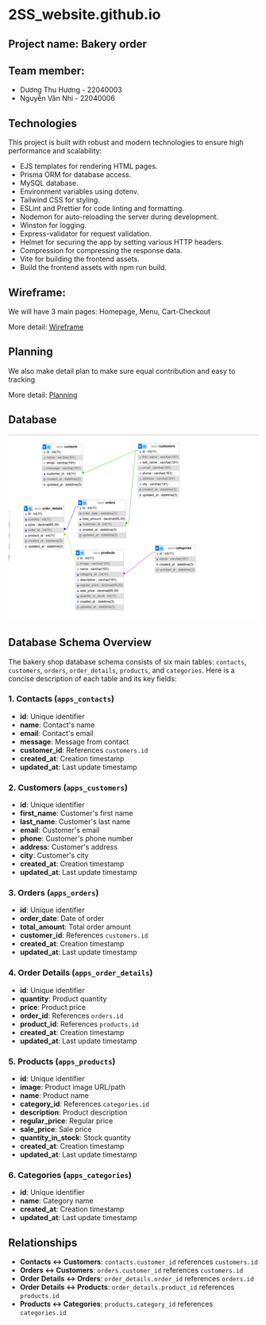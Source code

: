 # 2SS_website.github.io
## Project name: Bakery order

## Team member:
+ Dương Thu Hương - 22040003
+ Nguyễn Vân Nhi - 22040006

## Technologies
This project is built with robust and modern technologies to ensure high performance and scalability:

+ EJS templates for rendering HTML pages.
+ Prisma ORM for database access.
+ MySQL database.
+ Environment variables using dotenv.
+ Tailwind CSS for styling.
+ ESLint and Prettier for code linting and formatting.
+ Nodemon for auto-reloading the server during development.
+ Winston for logging.
+ Express-validator for request validation.
+ Helmet for securing the app by setting various HTTP headers.
+ Compression for compressing the response data.
+ Vite for building the frontend assets. 
+ Build the frontend assets with npm run build.

## Wireframe: 

We will have 3 main pages: Homepage, Menu, Cart-Checkout

More detail: <a href='/content/Wireframe/README.md'>Wireframe</a>

## Planning

We also make detail plan to make sure equal contribution and easy to tracking

More detail: <a href='/content/Planning/README.md'>Planning</a>

## Database

<img src='webapp/public/dtb_img.jpg'>

## Database Schema Overview

The bakery shop database schema consists of six main tables: `contacts`, `customers`, `orders`, `order_details`, `products`, and `categories`. Here is a concise description of each table and its key fields:

### 1. Contacts (`apps_contacts`)
- **id**: Unique identifier
- **name**: Contact's name
- **email**: Contact's email
- **message**: Message from contact
- **customer_id**: References `customers.id`
- **created_at**: Creation timestamp
- **updated_at**: Last update timestamp

### 2. Customers (`apps_customers`)
- **id**: Unique identifier
- **first_name**: Customer's first name
- **last_name**: Customer's last name
- **email**: Customer's email
- **phone**: Customer's phone number
- **address**: Customer's address
- **city**: Customer's city
- **created_at**: Creation timestamp
- **updated_at**: Last update timestamp

### 3. Orders (`apps_orders`)
- **id**: Unique identifier
- **order_date**: Date of order
- **total_amount**: Total order amount
- **customer_id**: References `customers.id`
- **created_at**: Creation timestamp
- **updated_at**: Last update timestamp

### 4. Order Details (`apps_order_details`)
- **id**: Unique identifier
- **quantity**: Product quantity
- **price**: Product price
- **order_id**: References `orders.id`
- **product_id**: References `products.id`
- **created_at**: Creation timestamp
- **updated_at**: Last update timestamp

### 5. Products (`apps_products`)
- **id**: Unique identifier
- **image**: Product image URL/path
- **name**: Product name
- **category_id**: References `categories.id`
- **description**: Product description
- **regular_price**: Regular price
- **sale_price**: Sale price
- **quantity_in_stock**: Stock quantity
- **created_at**: Creation timestamp
- **updated_at**: Last update timestamp

### 6. Categories (`apps_categories`)
- **id**: Unique identifier
- **name**: Category name
- **created_at**: Creation timestamp
- **updated_at**: Last update timestamp

## Relationships
- **Contacts ↔ Customers**: `contacts.customer_id` references `customers.id`
- **Orders ↔ Customers**: `orders.customer_id` references `customers.id`
- **Order Details ↔ Orders**: `order_details.order_id` references `orders.id`
- **Order Details ↔ Products**: `order_details.product_id` references `products.id`
- **Products ↔ Categories**: `products.category_id` references `categories.id`

